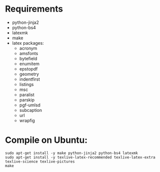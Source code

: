 # Requirements

 * python-jinja2
 * python-bs4
 * latexmk
 * make
 * latex packages:
   * acronym
   * amsfonts
   * bytefield
   * enumitem
   * epstopdf
   * geometry
   * indentfirst
   * listings
   * msc
   * paralist
   * parskip
   * pgf-umlsd
   * subcaption
   * url
   * wrapfig

# Compile on Ubuntu:

```
sudo apt-get install -y make python-jinja2 python-bs4 latexmk
sudo apt-get install -y texlive-latex-recommended texlive-latex-extra texlive-science texlive-pictures
make
```
